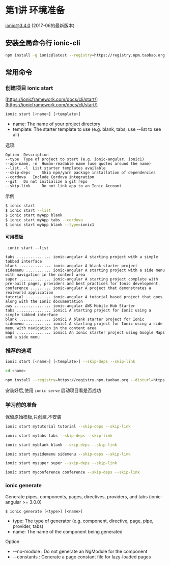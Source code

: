 # 第1讲 环境准备

ionic@3.4.0  (2017-06的最新版本) 


## 安装全局命令行 ionic-cli

```bash
npm install -g ionic@latest --registry=https://registry.npm.taobao.org --disturl=https://npm.taobao.org/dist --sass-binary-site=http://npm.taobao.org/mirrors/node-sass
```


## 常用命令

### 创建项目 ionic start

[https://ionicframework.com/docs/cli/start/](https://ionicframework.com/docs/cli/start/)


```bash
ionic start [<name>] [<template>]
```

- name: 	The name of your project directory
- template: 	The starter template to use (e.g. blank, tabs; use --list to see all)

选项:

```
Option 	Description
--type 	Type of project to start (e.g. ionic-angular, ionic1)
--app-name, -n 	Human-readable name (use quotes around the name)
--list, -l 	List starter templates available
--skip-deps 	Skip npm/yarn package installation of dependencies
--cordova 	Include Cordova integration
--git 	Do not initialize a git repo
--skip-link 	Do not link app to an Ionic Account
```


示例

```bash
$ ionic start 
$ ionic start --list
$ ionic start myApp blank
$ ionic start myApp tabs --cordova
$ ionic start myApp blank --type=ionic1
```


#### 可用模板

```
 ionic start --list
```

```
tabs ............... ionic-angular A starting project with a simple tabbed interface
blank .............. ionic-angular A blank starter project
sidemenu ........... ionic-angular A starting project with a side menu with navigation in the content area
super .............. ionic-angular A starting project complete with pre-built pages, providers and best practices for Ionic development.
conference ......... ionic-angular A project that demonstrates a realworld application
tutorial ........... ionic-angular A tutorial based project that goes along with the Ionic documentation
aws ................ ionic-angular AWS Mobile Hub Starter
tabs ............... ionic1 A starting project for Ionic using a simple tabbed interface
blank .............. ionic1 A blank starter project for Ionic
sidemenu ........... ionic1 A starting project for Ionic using a side menu with navigation in the content area
maps ............... ionic1 An Ionic starter project using Google Maps and a side menu
```


### 推荐的选项

```bash
ionic start [<name>] [<template>] --skip-deps --skip-link 

cd <name>

npm install --registry=https://registry.npm.taobao.org --disturl=https://npm.taobao.org/dist --sass-binary-site=http://npm.taobao.org/mirrors/node-sass


```



安装好后,使用 `ionic serve` 启动项目看是否成功

### 学习前的准备

保留原始模板,只创建,不安装 

```bash
ionic start mytutorial tutorial --skip-deps --skip-link  

ionic start mytabs tabs --skip-deps --skip-link

ionic start myblank blank --skip-deps --skip-link

ionic start mysidemenu sidemenu --skip-deps --skip-link

ionic start mysuper super --skip-deps --skip-link

ionic start myconference conference --skip-deps --skip-link
```


### ionic generate

Generate pipes, components, pages, directives, providers, and tabs (ionic-angular >= 3.0.0)

```
$ ionic generate [<type>] [<name>]
```

- type:	The type of generator (e.g. component, directive, page, pipe, provider, tabs)
- name: 	The name of the component being generated


Option

- --no-module :	Do not generate an NgModule for the component
- --constants :	Generate a page constant file for lazy-loaded pages